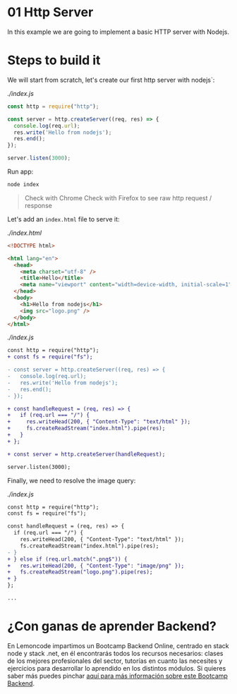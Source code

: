 # 01 Http Server

In this example we are going to implement a basic HTTP server with Nodejs.

# Steps to build it

We will start from scratch, let's create our first http server with nodejs`:

_./index.js_

```javascript
const http = require("http");

const server = http.createServer((req, res) => {
  console.log(req.url);
  res.write('Hello from nodejs');
  res.end();
});

server.listen(3000);
```

Run app:

```bash
node index

```

> Check with Chrome
> Check with Firefox to see raw http request / response

Let's add an `index.html` file to serve it:

_./index.html_

```html
<!DOCTYPE html>

<html lang="en">
  <head>
    <meta charset="utf-8" />
    <title>Hello</title>
    <meta name="viewport" content="width=device-width, initial-scale=1" />
  </head>
  <body>
    <h1>Hello from nodejs</h1>
    <img src="logo.png" />
  </body>
</html>

```

_./index.js_

```diff
const http = require("http");
+ const fs = require("fs");

- const server = http.createServer((req, res) => {
-   console.log(req.url);
-   res.write('Hello from nodejs');
-   res.end();
- });

+ const handleRequest = (req, res) => {
+   if (req.url === "/") {
+     res.writeHead(200, { "Content-Type": "text/html" });
+     fs.createReadStream("index.html").pipe(res);
+   }
+ };

+ const server = http.createServer(handleRequest);

server.listen(3000);
```

Finally, we need to resolve the image query:

_./index.js_

```diff
const http = require("http");
const fs = require("fs");

const handleRequest = (req, res) => {
  if (req.url === "/") {
    res.writeHead(200, { "Content-Type": "text/html" });
    fs.createReadStream("index.html").pipe(res);
- }
+ } else if (req.url.match(".png$")) {
+   res.writeHead(200, { "Content-Type": "image/png" });
+   fs.createReadStream("logo.png").pipe(res);
+ }
};

...

```

# ¿Con ganas de aprender Backend?

En Lemoncode impartimos un Bootcamp Backend Online, centrado en stack node y stack .net, en él encontrarás todos los recursos necesarios: clases de los mejores profesionales del sector, tutorías en cuanto las necesites y ejercicios para desarrollar lo aprendido en los distintos módulos. Si quieres saber más puedes pinchar [aquí para más información sobre este Bootcamp Backend](https://lemoncode.net/bootcamp-backend#bootcamp-backend/banner).
